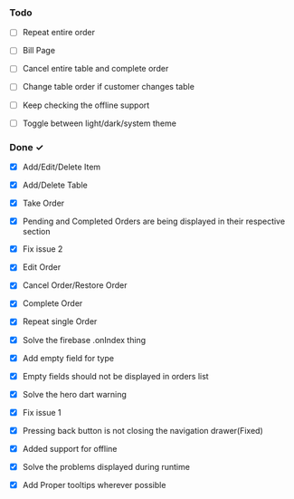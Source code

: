 ### Todo

- [ ] Repeat entire order  
- [ ] Bill Page  
- [ ] Cancel entire table and complete order  
- [ ] Change table order if customer changes table  
- [ ] Keep checking the offline support  
- [ ] Toggle between light/dark/system theme  


### Done ✓

- [x] Add/Edit/Delete Item  
- [x] Add/Delete Table  
- [x] Take Order  
- [x] Pending and Completed Orders are being displayed in their respective section  
- [x] Fix issue 2  
- [x] Edit Order  
- [x] Cancel Order/Restore Order  
- [x] Complete Order  
- [x] Repeat single Order  
- [x] Solve the firebase .onIndex thing  
- [x] Add empty field for type  
- [x] Empty fields should not be displayed in orders list  
- [x] Solve the hero dart warning  
- [x] Fix issue 1  
- [x] Pressing back button is not closing the navigation drawer(Fixed)  
- [x] Added support for offline  
- [x] Solve the problems displayed during runtime  
- [x] Add Proper tooltips wherever possible  

